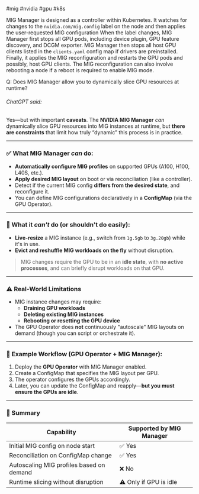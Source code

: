 #mig #nvidia #gpu #k8s 

MIG Manager is designed as a controller within Kubernetes. It watches for changes to the `nvidia.com/mig.config` label on the node and then applies the user-requested MIG configuration When the label changes, MIG Manager first stops all GPU pods, including device plugin, GPU feature discovery, and DCGM exporter. MIG Manager then stops all host GPU clients listed in the `clients.yaml` config map if drivers are preinstalled. Finally, it applies the MIG reconfiguration and restarts the GPU pods and possibly, host GPU clients. The MIG reconfiguration can also involve rebooting a node if a reboot is required to enable MIG mode.

Q: Does MIG Manager allow you to dynamically slice GPU resources at runtime?
###### ChatGPT said:

Yes—but with important **caveats**. The **NVIDIA MIG Manager** _can_ dynamically slice GPU resources into MIG instances at runtime, but **there are constraints** that limit how truly “dynamic” this process is in practice.

---

### ✅ What MIG Manager _can_ do:

- **Automatically configure MIG profiles** on supported GPUs (A100, H100, L40S, etc.).
- **Apply desired MIG layout** on boot or via reconciliation (like a controller).
- Detect if the current MIG config **differs from the desired state**, and reconfigure it.
- You can define MIG configurations declaratively in a **ConfigMap** (via the GPU Operator).

---

### 🚫 What it _can't_ do (or shouldn't do easily):

- **Live-resize** a MIG instance (e.g., switch from `1g.5gb` to `3g.20gb`) while it's in use.
- **Evict and reshuffle MIG workloads on the fly** without disruption.

> MIG changes require the GPU to be in an **idle state**, with **no active processes**, and can briefly disrupt workloads on that GPU.

---

### ⚠️ Real-World Limitations

- MIG instance changes may require:
    - **Draining GPU workloads**
    - **Deleting existing MIG instances**
    - **Rebooting or resetting the GPU device**
- The GPU Operator does **not** continuously "autoscale" MIG layouts on demand (though you can script or orchestrate it).

---

### 🔧 Example Workflow (GPU Operator + MIG Manager):

1. Deploy the **GPU Operator** with MIG Manager enabled.
2. Create a ConfigMap that specifies the MIG layout per GPU.
3. The operator configures the GPUs accordingly.
4. Later, you can update the ConfigMap and reapply—**but you must ensure the GPUs are idle**.

---

### 🧠 Summary

| Capability                               | Supported by MIG Manager |
| ---------------------------------------- | ------------------------ |
| Initial MIG config on node start         | ✅ Yes                    |
| Reconciliation on ConfigMap change       | ✅ Yes                    |
| Autoscaling MIG profiles based on demand | ❌ No                     |
| Runtime slicing without disruption       | ⚠️ Only if GPU is idle   |
